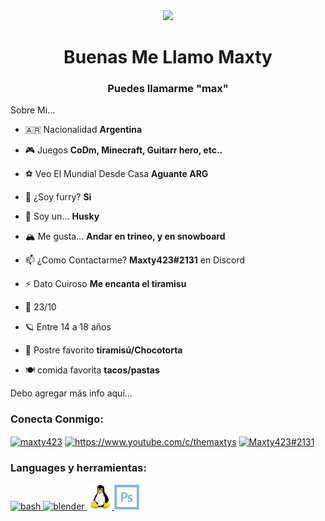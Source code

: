 <div id="header" align="center">
<img src="https://media.giphy.com/media/FlTDlog4SiPIY/giphy.gif" witdh="200" />
<h1 align="center">Buenas Me Llamo Maxty</h1>
<h3 align="center">Puedes llamarme "max"</h3>
</div>

Sobre Mi...

- 🇦🇷 Nacionalidad **Argentina**

- 🎮 Juegos **CoDm, Minecraft, Guitarr hero, etc..**

- ⚽ Veo El Mundial Desde Casa **Aguante ARG**

- 💬 ¿Soy furry? **Si**

- 🐺 Soy un... **Husky**

- 🏔️ Me gusta... **Andar en trineo, y en snowboard**

- 📫 ¿Como Contactarme? **Maxty423#2131** en Discord

- ⚡ Dato Cuiroso **Me encanta el tiramisu**

- 🎂  23/10

- 🪐 Entre 14 a 18 años

- 🥧 Postre favorito **tiramisú/Chocotorta**

- 🍽️ comida favorita **tacos/pastas**

Debo agregar más info aquí...


<h3 align="left">Conecta Conmigo:</h3>
<p align="left">
<a href="https://twitter.com/maxty423" target="blank"><img align="center" src="https://raw.githubusercontent.com/rahuldkjain/github-profile-readme-generator/master/src/images/icons/Social/twitter.svg" alt="maxty423" height="30" width="40" /></a>
<a href="https://www.youtube.com/c/https://www.youtube.com/c/themaxtys" target="blank"><img align="center" src="https://raw.githubusercontent.com/rahuldkjain/github-profile-readme-generator/master/src/images/icons/Social/youtube.svg" alt="https://www.youtube.com/c/themaxtys" height="30" width="40" /></a>
<a href="https://discord.gg/Maxty423#2131" target="blank"><img align="center" src="https://raw.githubusercontent.com/rahuldkjain/github-profile-readme-generator/master/src/images/icons/Social/discord.svg" alt="Maxty423#2131" height="30" width="40" /></a>
</p>

<h3 align="left">Languages y herramientas:</h3>
<p align="left"> <a href="https://www.gnu.org/software/bash/" target="_blank" rel="noreferrer"> <img src="https://www.vectorlogo.zone/logos/gnu_bash/gnu_bash-icon.svg" alt="bash" width="40" height="40"/> </a> <a href="https://www.blender.org/" target="_blank" rel="noreferrer"> <img src="https://download.blender.org/branding/community/blender_community_badge_white.svg" alt="blender" width="40" height="40"/> </a> <a href="https://www.linux.org/" target="_blank" rel="noreferrer"> <img src="https://raw.githubusercontent.com/devicons/devicon/master/icons/linux/linux-original.svg" alt="linux" width="40" height="40"/> </a> <a href="https://www.photoshop.com/en" target="_blank" rel="noreferrer"> <img src="https://raw.githubusercontent.com/devicons/devicon/master/icons/photoshop/photoshop-line.svg" alt="photoshop" width="40" height="40"/> </a> </p>
